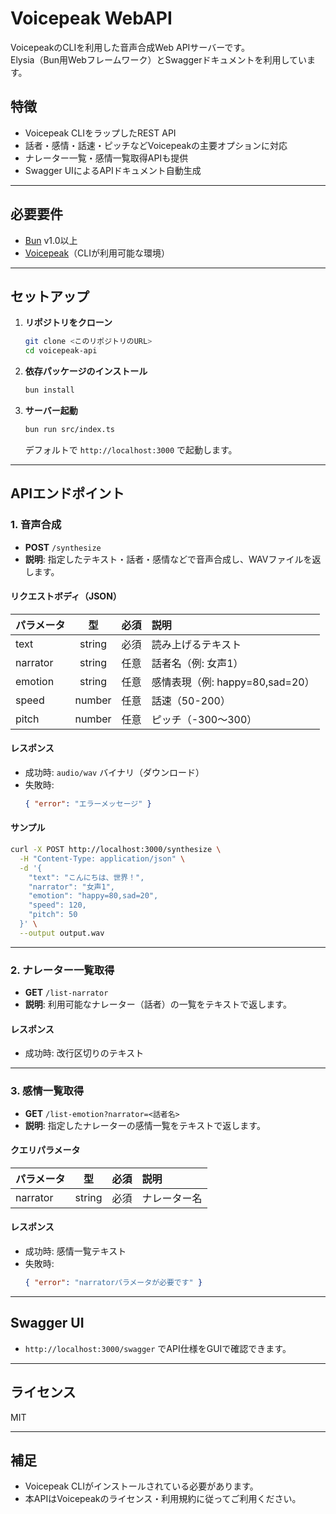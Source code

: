 # Voicepeak WebAPI

VoicepeakのCLIを利用した音声合成Web APIサーバーです。  
Elysia（Bun用Webフレームワーク）とSwaggerドキュメントを利用しています。

## 特徴

- Voicepeak CLIをラップしたREST API
- 話者・感情・話速・ピッチなどVoicepeakの主要オプションに対応
- ナレーター一覧・感情一覧取得APIも提供
- Swagger UIによるAPIドキュメント自動生成

---

## 必要要件

- [Bun](https://bun.sh/) v1.0以上
- [Voicepeak](https://www.ai-j.jp/voicepeak/)（CLIが利用可能な環境）

---

## セットアップ

1. **リポジトリをクローン**
    ```sh
    git clone <このリポジトリのURL>
    cd voicepeak-api
    ```

2. **依存パッケージのインストール**
    ```sh
    bun install
    ```

3. **サーバー起動**
    ```sh
    bun run src/index.ts
    ```
    デフォルトで `http://localhost:3000` で起動します。

---

## APIエンドポイント

### 1. 音声合成

- **POST** `/synthesize`
- **説明**: 指定したテキスト・話者・感情などで音声合成し、WAVファイルを返します。

#### リクエストボディ（JSON）

| パラメータ | 型     | 必須 | 説明                         |
|:-----------|:------:|:----:|:-----------------------------|
| text       | string | 必須 | 読み上げるテキスト           |
| narrator   | string | 任意 | 話者名（例: 女声1）          |
| emotion    | string | 任意 | 感情表現（例: happy=80,sad=20）|
| speed      | number | 任意 | 話速（50-200）               |
| pitch      | number | 任意 | ピッチ（-300～300）          |

#### レスポンス

- 成功時: `audio/wav` バイナリ（ダウンロード）
- 失敗時:  
  ```json
  { "error": "エラーメッセージ" }
  ```

#### サンプル

```sh
curl -X POST http://localhost:3000/synthesize \
  -H "Content-Type: application/json" \
  -d '{
    "text": "こんにちは、世界！",
    "narrator": "女声1",
    "emotion": "happy=80,sad=20",
    "speed": 120,
    "pitch": 50
  }' \
  --output output.wav
```

---

### 2. ナレーター一覧取得

- **GET** `/list-narrator`
- **説明**: 利用可能なナレーター（話者）の一覧をテキストで返します。

#### レスポンス

- 成功時: 改行区切りのテキスト

---

### 3. 感情一覧取得

- **GET** `/list-emotion?narrator=<話者名>`
- **説明**: 指定したナレーターの感情一覧をテキストで返します。

#### クエリパラメータ

| パラメータ | 型     | 必須 | 説明           |
|:-----------|:------:|:----:|:---------------|
| narrator   | string | 必須 | ナレーター名   |

#### レスポンス

- 成功時: 感情一覧テキスト
- 失敗時:  
  ```json
  { "error": "narratorパラメータが必要です" }
  ```

---

## Swagger UI

- `http://localhost:3000/swagger` でAPI仕様をGUIで確認できます。

---

## ライセンス

MIT

---

## 補足

- Voicepeak CLIがインストールされている必要があります。
- 本APIはVoicepeakのライセンス・利用規約に従ってご利用ください。
